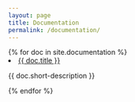```yaml
---
layout: page
title: Documentation
permalink: /documentation/
---
```

<div>
{% for doc in site.documentation %}
      <li>
        <a href="{{ doc.url }}">{{ doc.title }}</a>
        <p>{{ doc.short-description }}</p>
      </li>
{% endfor %}
</div>
